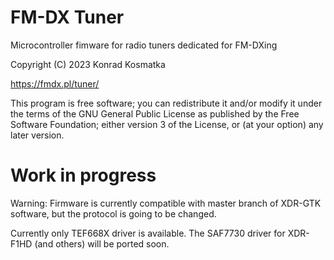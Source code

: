 FM-DX Tuner
=======

Microcontroller fimware for radio tuners dedicated for FM-DXing

Copyright (C) 2023  Konrad Kosmatka

https://fmdx.pl/tuner/

This program is free software; you can redistribute it and/or
modify it under the terms of the GNU General Public License
as published by the Free Software Foundation; either version 3
of the License, or (at your option) any later version.

# Work in progress
Warning: Firmware is currently compatible with master branch of
XDR-GTK software, but the protocol is going to be changed.

Currently only TEF668X driver is available. The SAF7730 driver
for XDR-F1HD (and others) will be ported soon.
